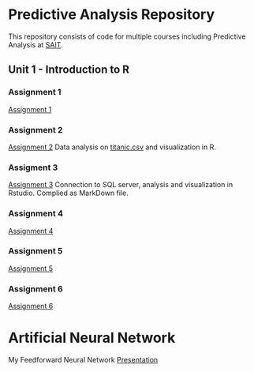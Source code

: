 # Predictive Analysis Repository
This repository consists of code for multiple courses including Predictive Analysis at [SAIT](https://www.sait.ca/). 
## Unit 1 - Introduction to R

### Assignment 1
[Assignment 1](https://github.com/Weidsn/data_predictive_analysis/blob/main/Assignment1.R)

### Assignment 2
[Assignment 2](https://github.com/Weidsn/data_predictive_analysis/blob/main/Assignment2.R)
Data analysis on [titanic.csv](https://github.com/Weidsn/data_predictive_analysis/blob/main/titanic.csv) and visualization in R.

### Assigment 3
[Assignment 3](https://github.com/Weidsn/data_predictive_analysis/blob/main/Assignment3.Rmd)
Connection to SQL server, analysis and visualization in Rstudio. Complied as MarkDown file. 

### Assignment 4
[Assignment 4](https://github.com/Weidsn/R_predictive_analysis/blob/main/Assignment4.R)

### Assignment 5
[Assignment 5](https://github.com/Weidsn/R_predictive_analysis/blob/main/Assignment5.R)

### Assignment 6
[Assignment 6]()



# Artificial Neural Network
My Feedforward Neural Network [Presentation](https://github.com/Weidsn/data_predictive_analysis/blob/main/FNN.ipynb)
